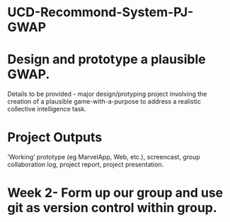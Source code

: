 # UCD-Recommond-System-PJ-GWAP
# Design and prototype a plausible GWAP.
Details to be provided - major design/protyping project involving the creation of a plausible game-with-a-purpose to address a realistic collective intelligence task.
# Project Outputs
‘Working’ prototype (eg MarvelApp, Web, etc.), screencast, group collaboration log, project report, project presentation.

# Week 2- Form up our group and use git as version control within group.
